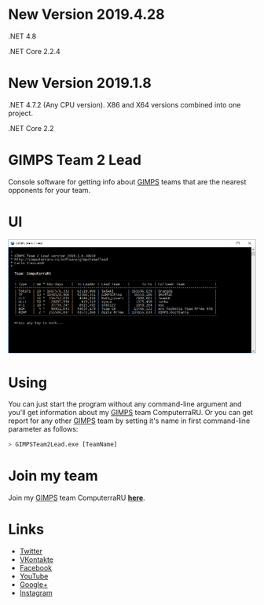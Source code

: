 # New Version 2019.4.28

.NET 4.8

.NET Core 2.2.4

# New Version 2019.1.8

.NET 4.7.2 (Any CPU version). X86 and X64 versions combined into one project.

.NET Core 2.2

# GIMPS Team 2 Lead

Console software for getting info about [GIMPS](http://www.mersenne.org) teams that are the nearest opponents for your team.

# UI
![GIMPS Team 2 Lead Screen](https://github.com/Yxine/GIMPSTeam2Lead/blob/master/screen.png "GIMPS Team 2 Lead Screen")

# Using
You can just start the program without any command-line argument and you'll get information about my [GIMPS](http://www.mersenne.org) team ComputerraRU. Or you can get report for any other [GIMPS](http://www.mersenne.org) team by setting it's name in first command-line parameter as follows:
```sh
> GIMPSTeam2Lead.exe [TeamName]
```

# Join my team

Join my [GIMPS](http://www.mersenne.org) team ComputerraRU **[here](http://computerraru.ru)**.

# Links
- [Twitter][tw]
- [VKontakte][vk]
- [Facebook][fb]
- [YouTube][yt]
- [Google+][g+]
- [Instagram][ig]

[tw]: <https://twitter.com/ComputerraRU>
[vk]: <http://vk.com/club104743987>
[fb]: <https://www.facebook.com/groups/212319972147203/>
[yt]: <https://www.youtube.com/channel/UCK6Tttr-OodJIDbl1Bil0wg>
[g+]: <https://plus.google.com/u/0/communities/106623212387198347101>
[ig]: <https://www.instagram.com/computerraru/>
